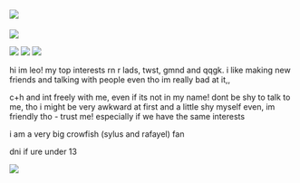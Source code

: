 # ![](https://i.imgur.com/CcD8ks3.gif)
![](https://cdn.discordapp.com/attachments/1057009579159978014/1403063005050048512/4b96578bfc5a8a3e2c22fb7a42a8129b.jpg?ex=68962fc0&is=6894de40&hm=db1b4b6ebf5c30c43ab892b169cb79335ad5bf4ef03a275d94fcf5e3f65fd43d&)

![](https://adriansblinkiecollection.neocities.org/g34.gif) ![](https://i.imgur.com/g3JmCi0.gif)
![](https://adriansblinkiecollection.neocities.org/g115.gif)

hi im leo! my top interests rn r lads, twst, gmnd and qqgk. i like making new friends and talking with people even tho im really bad at it,,

c+h and int freely with me, even if its not in my name! dont be shy to talk to me, tho i might be very awkward at first and a little shy myself even, im friendly tho - trust me! especially if we have the same interests

i am a very big crowfish (sylus and rafayel) fan

dni if ure under 13

 ![](https://cdn.discordapp.com/attachments/1390632034866696262/1399817000976515222/Untitled551_20250729211247.png?ex=688a60ac&is=68890f2c&hm=3ae4af85a72148629953346e9fd0a62735ad1873aabd2bc4e3cfa31a12c4c737&)
